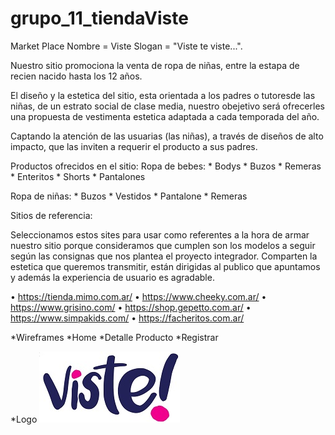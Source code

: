 # grupo_11_tiendaViste

Market Place 
Nombre = Viste 
Slogan = "Viste te viste...".

Nuestro sitio promociona la venta de ropa de niñas, entre la estapa de recien nacido hasta los 12 años.

El diseño y la estetica del sitio, esta orientada a los padres o tutoresde las niñas, de un estrato social de clase media, nuestro obejetivo será ofrecerles una propuesta de vestimenta estetica adaptada a cada temporada del año. 

Captando la atención de las usuarias (las niñas), a través de diseños de alto impacto, que las inviten a requerir el producto a sus padres.


Productos ofrecidos en el sitio:
Ropa de bebes: * Bodys
               * Buzos
		  * Remeras
               * Enteritos
               * Shorts
               * Pantalones


Ropa de niñas: * Buzos
               * Vestidos
               * Pantalone
               * Remeras
   
Sitios de referencia:

Seleccionamos estos sites para usar como referentes a la hora de armar nuestro sitio porque consideramos que cumplen son los modelos a seguir según las consignas que nos plantea el proyecto integrador. Comparten la estetica que queremos transmitir, están dirigidas al publico que apuntamos y además la experiencia de usuario es agradable. 

•	https://tienda.mimo.com.ar/
•	https://www.cheeky.com.ar/
•	https://www.grisino.com/
•	https://shop.gepetto.com.ar/
•	https://www.simpakids.com/
• 	https://facheritos.com.ar/

*Wireframes
*Home 
*Detalle Producto
*Registrar


	
*Logo
 ![logo-alt-tag](https://github.com/Mariana3101/grupo_11_tiendaViste/blob/master/public/images/logo.jpg)